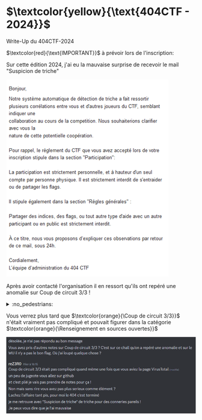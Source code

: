 # $\textcolor{yellow}{\text{404CTF - 2024}}$
Write-Up du 404CTF-2024


$\textcolor{red}{\text{IMPORTANT}}$ à prévoir lors de l'inscription:

Sur cette édition 2024, j'ai eu la mauvaise surprise de recevoir le mail "Suspicion de triche"

![Mail](https://github.com/ReZ3R0/404CTF-2024/blob/main/Images/Mail.png?raw=true)

Après avoir contacté l'organisation il en ressort qu'ils ont repéré une anomalie sur Coup de circuit 3/3 !

<details><summary>:no_pedestrians:</summary>
Ou une personne jalouse parceque vous êtes devant elle sur Root-Me ? (on ne sais jamais !) :joy:
</details>

Vous verrez plus tard que $\textcolor{orange}{\Coup de circuit 3/3}}$ n'était vraiment pas compliqué et pouvait figurer dans la catégorie $\textcolor{orange}{\Renseignement en sources ouvertes}}$

![Discord](https://github.com/ReZ3R0/404CTF-2024/blob/main/Images/Discord.png?raw=true)


